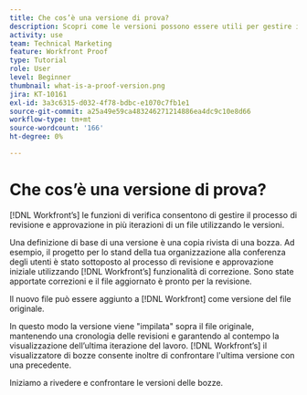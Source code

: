 ```yaml
---
title: Che cos’è una versione di prova?
description: Scopri come le versioni possono essere utili per gestire il processo di revisione e approvazione in più iterazioni di un file utilizzando le funzioni di correzione di [!DNL].
activity: use
team: Technical Marketing
feature: Workfront Proof
type: Tutorial
role: User
level: Beginner
thumbnail: what-is-a-proof-version.png
jira: KT-10161
exl-id: 3a3c6315-d032-4f78-bdbc-e1070c7fb1e1
source-git-commit: a25a49e59ca483246271214886ea4dc9c10e8d66
workflow-type: tm+mt
source-wordcount: '166'
ht-degree: 0%

---
```


# Che cos’è una versione di prova?

[!DNL Workfront’s] le funzioni di verifica consentono di gestire il processo di revisione e approvazione in più iterazioni di un file utilizzando le versioni.

Una definizione di base di una versione è una copia rivista di una bozza. Ad esempio, il progetto per lo stand della tua organizzazione alla conferenza degli utenti è stato sottoposto al processo di revisione e approvazione iniziale utilizzando [!DNL Workfront’s] funzionalità di correzione. Sono state apportate correzioni e il file aggiornato è pronto per la revisione.

Il nuovo file può essere aggiunto a [!DNL Workfront] come versione del file originale.

In questo modo la versione viene &quot;impilata&quot; sopra il file originale, mantenendo una cronologia delle revisioni e garantendo al contempo la visualizzazione dell’ultima iterazione del lavoro. [!DNL Workfront’s] il visualizzatore di bozze consente inoltre di confrontare l&#39;ultima versione con una precedente.

Iniziamo a rivedere e confrontare le versioni delle bozze.
